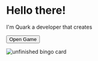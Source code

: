 # Hello there!
I'm Quark a developer that creates

<html>
<head>
</head>
<body>
<button onclick="openGame()">Open Game</button>
<script>
function openGame() {
var win = window.open()
var url = "https://youtube.com"
var iframe = win.document.createElement('iframe')
iframe.style.width = "100%";
iframe.style.height = "100%";
iframe.style.border = "none";
iframe.src = url
win.document.body.appendChild(iframe)
}
</script>
</body>
</html>
<p style="background-image: url('https://wallpapercave.com/wp/wp5565660.jpg');">
<img src="https://avatars.githubusercontent.com/u/160365698?v=4" alt="unfinished bingo card" onclick="openGame()" />
